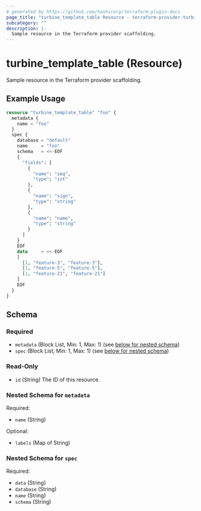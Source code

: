 ```yaml
---
# generated by https://github.com/hashicorp/terraform-plugin-docs
page_title: "turbine_template_table Resource - terraform-provider-turbine"
subcategory: ""
description: |-
  Sample resource in the Terraform provider scaffolding.
---
```


# turbine_template_table (Resource)

Sample resource in the Terraform provider scaffolding.

## Example Usage

```terraform
resource "turbine_template_table" "foo" {
  metadata {
    name = "foo"
  }
  spec {
    database = "default"
    name     = "foo"
    schema   = <<-EOF
    {
      "fields": [
        {
          "name": "seq",
          "type": "int"
        },
        {
          "name": "sign",
          "type": "string"
        },
        {
          "name": "name",
          "type": "string"
        }
      ]
    }
    EOF
    data     = <<-EOF
    [
      [1, "feature-3", "feature-3"],
      [1, "feature-5", "feature-5"],
      [1, "feature-21", "feature-21"]
    ]
    EOF
  }
}
```

<!-- schema generated by tfplugindocs -->
## Schema

### Required

- `metadata` (Block List, Min: 1, Max: 1) (see [below for nested schema](#nestedblock--metadata))
- `spec` (Block List, Min: 1, Max: 1) (see [below for nested schema](#nestedblock--spec))

### Read-Only

- `id` (String) The ID of this resource.

<a id="nestedblock--metadata"></a>
### Nested Schema for `metadata`

Required:

- `name` (String)

Optional:

- `labels` (Map of String)


<a id="nestedblock--spec"></a>
### Nested Schema for `spec`

Required:

- `data` (String)
- `database` (String)
- `name` (String)
- `schema` (String)


